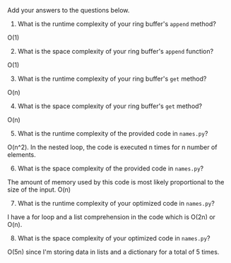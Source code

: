 Add your answers to the questions below.

1. What is the runtime complexity of your ring buffer's `append` method?

O(1)

2. What is the space complexity of your ring buffer's `append` function?

O(1)

3. What is the runtime complexity of your ring buffer's `get` method?

O(n)

4. What is the space complexity of your ring buffer's `get` method?

O(n)

5. What is the runtime complexity of the provided code in `names.py`?

O(n^2). In the nested loop, the code is executed n times for n number of elements.

6. What is the space complexity of the provided code in `names.py`?

The amount of memory used by this code is most likely proportional to the size of the input. O(n)

7. What is the runtime complexity of your optimized code in `names.py`?

I have a for loop and a list comprehension in the code which is O(2n) or O(n).

8. What is the space complexity of your optimized code in `names.py`?

O(5n) since I'm storing data in lists and a dictionary for a total of 5 times.
